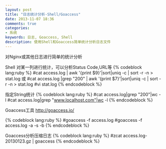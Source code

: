 ```yaml
---
layout: post
title: "日志统计分析-Shell/Goaccess"
date: 2013-11-07 18:36
comments: true
categories: 
- 系统
keywords: 日志, Goaccess, Shell
description: 使用Shell和Goaccess简单统计分析日志文件
---
```

对Nginx或其他日志进行简单的统计分析
 
Shell
对某一列进行统计，可以分析Status Code,URL等
{% codeblock lang:ruby %}
#cat access.log | awk '{print $9}'|sort|uniq -c | sort -r -n > stat.log
或
#cat access.log |grep "200" | awk '{print $7}'|sort|uniq -c | sort -r -n > stat.log
#vi stat.log
{% endcodeblock %}
 
指定String统计
{% codeblock lang:ruby %}
#cat access.log|grep "200"|wc -l 
#cat access.log|grep "www.localhost.com"|wc -l
{% endcodeblock %}

Goaccess工具
http://goaccess.io/

{% codeblock lang:ruby %}
#goaccess -f access.log
#goaccess -f access.log -a -s -b
{% endcodeblock %}
 
Goaccess分析压缩日志
{% codeblock lang:ruby %}
#zcat access.log-20130123.gz | goaccess
{% endcodeblock %}
